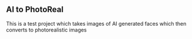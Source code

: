 ## AI to PhotoReal

This is a test project which takes images of AI generated faces which then converts to photorealistic images 
